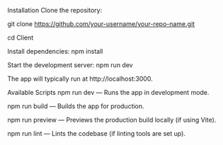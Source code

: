 Installation
Clone the repository:

git clone https://github.com/your-username/your-repo-name.git

cd Client

Install dependencies:
npm install



Start the development server:
npm run dev

The app will typically run at http://localhost:3000.

Available Scripts
npm run dev — Runs the app in development mode.

npm run build — Builds the app for production.

npm run preview — Previews the production build locally (if using Vite).

npm run lint — Lints the codebase (if linting tools are set up).